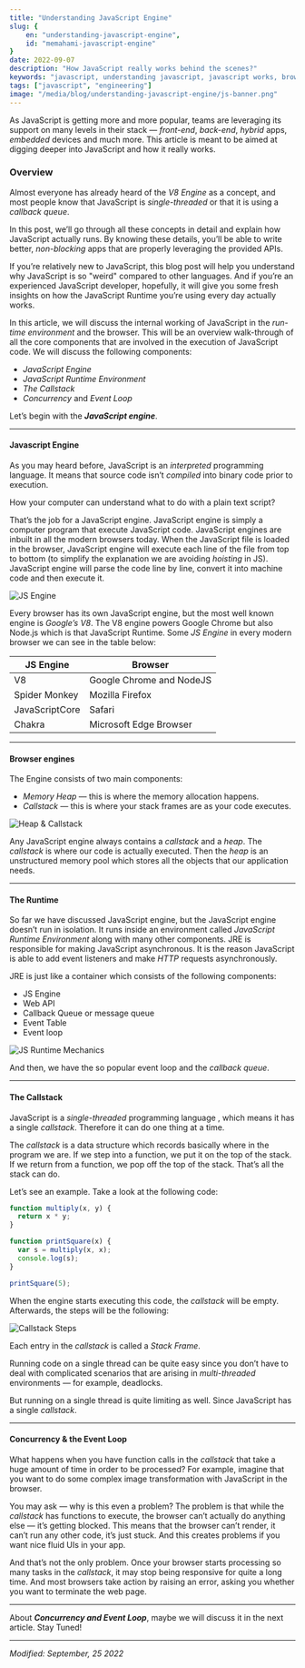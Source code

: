 ```yaml
---
title: "Understanding JavaScript Engine"
slug: {
	en: "understanding-javascript-engine",
	id: "memahami-javascript-engine"
}
date: 2022-09-07
description: "How JavaScript really works behind the scenes?"
keywords: "javascript, understanding javascript, javascript works, browser, frontend development, sutanlab, gadingnst, nodejs, event loop, js engine, callstack, asynchronous"
tags: ["javascript", "engineering"]
image: "/media/blog/understanding-javascript-engine/js-banner.png"
---
```


As JavaScript is getting more and more popular, teams are leveraging its support on many levels in their stack — *front-end*, *back-end*, *hybrid* apps, *embedded* devices and much more. This article is meant to be aimed at digging deeper into JavaScript and how it really works.

### Overview
Almost everyone has already heard of the *V8 Engine* as a concept, and most people know that JavaScript is *single-threaded* or that it is using a *callback queue*.

In this post, we’ll go through all these concepts in detail and explain how JavaScript actually runs. By knowing these details, you’ll be able to write better, *non-blocking* apps that are properly leveraging the provided APIs.

If you’re relatively new to JavaScript, this blog post will help you understand why JavaScript is so "weird" compared to other languages. And if you’re an experienced JavaScript developer, hopefully, it will give you some fresh insights on how the JavaScript Runtime you’re using every day actually works.

In this article, we will discuss the internal working of JavaScript in the *run-time environment* and the browser. This will be an overview walk-through of all the core components that are involved in the execution of JavaScript code. We will discuss the following components:

- *JavaScript Engine*
- *JavaScript Runtime Environment*
- *The Callstack*
- *Concurrency* and *Event Loop*

Let’s begin with the ***JavaScript engine***.

---

#### Javascript Engine
As you may heard before, JavaScript is an *interpreted* programming language. It means that source code isn’t *compiled* into binary code prior to execution.

How your computer can understand what to do with a plain text script?

That’s the job for a JavaScript engine. JavaScript engine is simply a computer program that execute JavaScript code. JavaScript engines are inbuilt in all the modern browsers today. When the JavaScript file is loaded in the browser, JavaScript engine will execute each line of the file from top to bottom (to simplify the explanation we are avoiding *hoisting* in JS). JavaScript engine will parse the code line by line, convert it into machine code and then execute it.

![JS Engine](/media/blog/understanding-javascript-engine/js-engine.png)

Every browser has its own JavaScript engine, but the most well known engine is *Google’s V8*. The V8 engine powers Google Chrome but also Node.js which is that JavaScript Runtime. Some *JS Engine* in every modern browser we can see in the table below:

JS Engine             | Browser
--------------------- | -------------------
V8                    | Google Chrome and NodeJS
Spider Monkey         | Mozilla Firefox
JavaScriptCore        | Safari
Chakra                | Microsoft Edge Browser

---

#### Browser engines
The Engine consists of two main components:
- *Memory Heap* — this is where the memory allocation happens.
- *Callstack* — this is where your stack frames are as your code executes.

![Heap & Callstack](/media/blog/understanding-javascript-engine/heap-callstack.png)

Any JavaScript engine always contains a *callstack* and a *heap*. The *callstack* is where our code is actually executed. Then the *heap* is an unstructured memory pool which stores all the objects that our application needs.

---

#### The Runtime
So far we have discussed JavaScript engine, but the JavaScript engine doesn’t run in isolation. It runs inside an environment called *JavaScript Runtime Environment* along with many other components. JRE is responsible for making JavaScript asynchronous. It is the reason JavaScript is able to add event listeners and make *HTTP* requests asynchronously.

JRE is just like a container which consists of the following components:
- JS Engine
- Web API
- Callback Queue or message queue
- Event Table
- Event loop

![JS Runtime Mechanics](/media/blog/understanding-javascript-engine/runtime-mechanics.png)

And then, we have the so popular event loop and the *callback queue*.

---

#### The Callstack
JavaScript is a *single-threaded* programming language , which means it has a single *callstack*. Therefore it can do one thing at a time.

The *callstack* is a data structure which records basically where in the program we are. If we step into a function, we put it on the top of the stack. If we return from a function, we pop off the top of the stack. That’s all the stack can do.

Let’s see an example. Take a look at the following code:
```js
function multiply(x, y) {
  return x * y;
}

function printSquare(x) {
  var s = multiply(x, x);
  console.log(s);
}

printSquare(5);
```

When the engine starts executing this code, the *callstack* will be empty. Afterwards, the steps will be the following:

![Callstack Steps](/media/blog/understanding-javascript-engine/callstack-steps.png)

Each entry in the *callstack* is called a *Stack Frame*.

Running code on a single thread can be quite easy since you don’t have to deal with complicated scenarios that are arising in *multi-threaded* environments — for example, deadlocks.

But running on a single thread is quite limiting as well. Since JavaScript has a single *callstack*.

---

#### Concurrency & the Event Loop
What happens when you have function calls in the *callstack* that take a huge amount of time in order to be processed? For example, imagine that you want to do some complex image transformation with JavaScript in the browser.

You may ask — why is this even a problem? The problem is that while the *callstack* has functions to execute, the browser can’t actually do anything else — it’s getting blocked. This means that the browser can’t render, it can’t run any other code, it’s just stuck. And this creates problems if you want nice fluid UIs in your app.

And that’s not the only problem. Once your browser starts processing so many tasks in the *callstack*, it may stop being responsive for quite a long time. And most browsers take action by raising an error, asking you whether you want to terminate the web page.

---

About ***Concurrency and Event Loop***, maybe we will discuss it in the next article. Stay Tuned!

---

*Modified: September, 25 2022*
